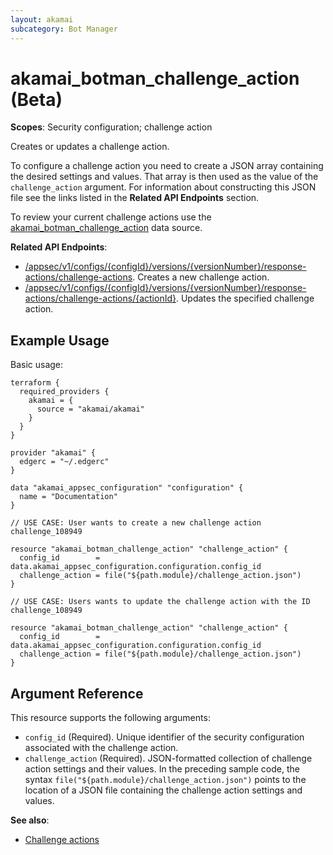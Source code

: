 ```yaml
---
layout: akamai
subcategory: Bot Manager
---
```


# akamai_botman_challenge_action (Beta)

**Scopes**: Security configuration; challenge action

Creates or updates a challenge action.

To configure a challenge action you need to create a JSON array containing the desired settings and values. That array is then used as the value of the `challenge_action` argument. For information about constructing this JSON file see the links listed in the **Related API Endpoints** section.

To review your current challenge actions use the [akamai_botman_challenge_action](../data-sources/akamai_botman_challenge_action) data source.

**Related API Endpoints**:

- [/appsec/v1/configs/{configId}/versions/{versionNumber}/response-actions/challenge-actions](https://techdocs.akamai.com/bot-manager/reference/post-challenge-action-1). Creates a new challenge action.
- [/appsec/v1/configs/{configId}/versions/{versionNumber}/response-actions/challenge-actions/{actionId}](https://techdocs.akamai.com/bot-manager/reference/put-challenge-action-1). Updates the specified challenge action.

## Example Usage

Basic usage:

```
terraform {
  required_providers {
    akamai = {
      source = "akamai/akamai"
    }
  }
}

provider "akamai" {
  edgerc = "~/.edgerc"
}

data "akamai_appsec_configuration" "configuration" {
  name = "Documentation"
}

// USE CASE: User wants to create a new challenge action challenge_108949

resource "akamai_botman_challenge_action" "challenge_action" {
  config_id        = data.akamai_appsec_configuration.configuration.config_id
  challenge_action = file("${path.module}/challenge_action.json")
}

// USE CASE: Users wants to update the challenge action with the ID challenge_108949

resource "akamai_botman_challenge_action" "challenge_action" {
  config_id        = data.akamai_appsec_configuration.configuration.config_id
  challenge_action = file("${path.module}/challenge_action.json")
}
```

## Argument Reference

This resource supports the following arguments:

- `config_id` (Required). Unique identifier of the security configuration associated with the challenge action.
- `challenge_action` (Required). JSON-formatted collection of challenge action settings and their values. In the preceding sample code, the syntax `file("${path.module}/challenge_action.json")` points to the location of a JSON file containing the challenge action settings and values.

**See also**:

- [Challenge actions](https://techdocs.akamai.com/bot-manager/docs/challenge-actions)
